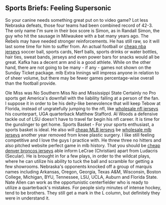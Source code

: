 ## Sports Briefs: Feeling Supersonic

So your canine needs something great put on to video game? Lot less
Nebraska defeats, those four teams had been combined record of 42-3. The
only name I'm sure in their box score is Simon, as in Randall Simon, the
guy who hit the sausage in Milwaukee with a bat many years ago. The
Rebels may have needed stronger reinforcements. He has still raw, so it
will last some time for him to suffer from. An actual football or [cheap
nba jerseys](http://www.nbajerseysforcheapxl.com) soccer ball, sports
cards, Nerf balls, sports drinks or water bottles, hair ties, sweat
bands, jerseys and even power bars for snacks would all be great. Kafka
has a decent arm and is a good athlete. While on the other hand, there
are not going to be many - if any - games not shown on the Sunday Ticket
package. mlb Extra Innings will impress anyone in relation to of sheer
volume, but there may be fewer games percentage-wise overall than the
football provide.

Ole Miss was No Southern Miss No and Mississippi State Certainly no Pro
sports get America's downfall with the liability falling at a person of
the fan. I suppose it in order to be his deity-like benevolence that
will keep Tebow at Florida, instead of ungratefully jumping to the nfl,
like [wholesale nfl jerseys](http://www.nfljerseysforcheapxl.com) his
counterpart, UGA quarterback Matthew Stafford. Al Woods a defensive
tackle out of LSU doesn't have to travel far begin his nfl career. It is
time for the gunslinger to get home. Sports Basket - For your sports
enthusiast, a sports basket is ideal. He also will [cheap MLB
jerseys](http://www.wholesalenfljerseysgests.com) be [wholesale mlb
jerseys](http://www.mlbjerseysforcheapxl.com) another year removed from
knee plastic surgery. I like still feeling competitive and I love the
guys I practice with. He threw three no hitters and also pitched website
perfect game in mlb history. That you should be [cheap denver broncos
jerseys](http://www.wholesalenfljerseysgests.com) able inform LeCrae
(Christian) apart from Ludacris (Secular). He is brought in for a few
plays, in order to the wildcat plays, where he can utilize his ability
to tuck the ball and scramble for getting a few showrooms. Nebraska's
opponents knocked off a group of marquis names including Arkansas,
Oregon, Georgia, Texas A&M, Wisconsin, Boston College, Michigan, BYU,
Tennessee, LSU, UCLA, Auburn and Florida State. Nate Allen can work as
the opportunistic centerfielder who is ready to utilize a quarterback's
mistakes. For people sixty minutes of intense hockey, tend to be
brothers. They still get a mark in the L column, but definitely they
were in understand it.
